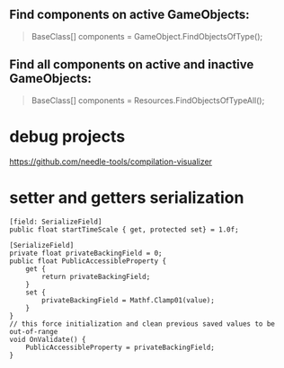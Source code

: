 ## Find components on active GameObjects:

> BaseClass[] components = GameObject.FindObjectsOfType<BaseClass>();

## Find all components on active and inactive GameObjects:

> BaseClass[] components = Resources.FindObjectsOfTypeAll<BaseClass>();


# debug projects

https://github.com/needle-tools/compilation-visualizer


# setter and getters serialization

```dotnet
[field: SerializeField]
public float startTimeScale { get, protected set} = 1.0f;
```

```dotnet
[SerializeField]
private float privateBackingField = 0;
public float PublicAccessibleProperty {
    get {
        return privateBackingField;
    }
    set {
        privateBackingField = Mathf.Clamp01(value);
    }
}
// this force initialization and clean previous saved values to be out-of-range
void OnValidate() {
    PublicAccessibleProperty = privateBackingField;
}
```
